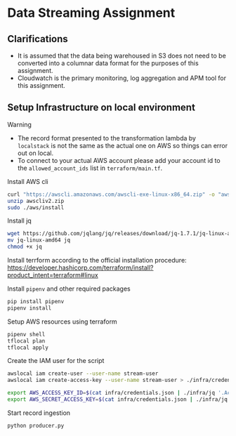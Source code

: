 # Data Streaming Assignment

## Clarifications

* It is assumed that the data being warehoused in S3 does not need to be converted into a columnar data format for the purposes of this assignment.
* Cloudwatch is the primary monitoring, log aggregation and APM tool for this assignment.

## Setup Infrastructure on local environment

> [!WARNING]
>
> * The record format presented to the transformation lambda by `localstack` is not the same as the actual one on AWS so things can error out on local.
> * To connect to your actual AWS account please add your account id to the `allowed_account_ids` list in `terraform/main.tf`.

Install AWS cli

```bash
curl "https://awscli.amazonaws.com/awscli-exe-linux-x86_64.zip" -o "awscliv2.zip"
unzip awscliv2.zip
sudo ./aws/install
```

Install jq

```bash
wget https://github.com/jqlang/jq/releases/download/jq-1.7.1/jq-linux-amd64
mv jq-linux-amd64 jq
chmod +x jq
```

Install terrform according to the official installation procedure: <https://developer.hashicorp.com/terraform/install?product_intent=terraform#linux>

Install `pipenv` and other required packages

```bash
pip install pipenv
pipenv install
```

Setup AWS resources using terraform

```bash
pipenv shell
tflocal plan
tflocal apply
```

Create the IAM user for the script

```bash
awslocal iam create-user --user-name stream-user
awslocal iam create-access-key --user-name stream-user > ./infra/credentials.json

export AWS_ACCESS_KEY_ID=$(cat infra/credentials.json | ./infra/jq '.AccessKey.AccessKeyId')
export AWS_SECRET_ACCESS_KEY=$(cat infra/credentials.json | ./infra/jq '.AccessKey.SecretAccessKey')
```

Start record ingestion

```bash
python producer.py
```
